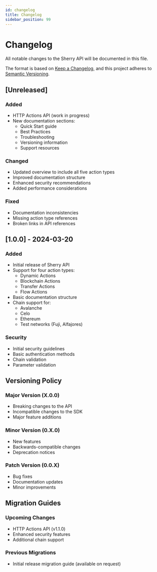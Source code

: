 ```yaml
---
id: changelog
title: Changelog
sidebar_position: 99
---
```


# Changelog

All notable changes to the Sherry API will be documented in this file.

The format is based on [Keep a Changelog](https://keepachangelog.com/en/1.0.0/),
and this project adheres to [Semantic Versioning](https://semver.org/spec/v2.0.0.html).

## [Unreleased]

### Added
- HTTP Actions API (work in progress)
- New documentation sections:
  - Quick Start guide
  - Best Practices
  - Troubleshooting
  - Versioning information
  - Support resources

### Changed
- Updated overview to include all five action types
- Improved documentation structure
- Enhanced security recommendations
- Added performance considerations

### Fixed
- Documentation inconsistencies
- Missing action type references
- Broken links in API references

## [1.0.0] - 2024-03-20

### Added
- Initial release of Sherry API
- Support for four action types:
  - Dynamic Actions
  - Blockchain Actions
  - Transfer Actions
  - Flow Actions
- Basic documentation structure
- Chain support for:
  - Avalanche
  - Celo
  - Ethereum
  - Test networks (Fuji, Alfajores)

### Security
- Initial security guidelines
- Basic authentication methods
- Chain validation
- Parameter validation

## Versioning Policy

### Major Version (X.0.0)
- Breaking changes to the API
- Incompatible changes to the SDK
- Major feature additions

### Minor Version (0.X.0)
- New features
- Backwards-compatible changes
- Deprecation notices

### Patch Version (0.0.X)
- Bug fixes
- Documentation updates
- Minor improvements

## Migration Guides

### Upcoming Changes
- HTTP Actions API (v1.1.0)
- Enhanced security features
- Additional chain support

### Previous Migrations
- Initial release migration guide (available on request) 